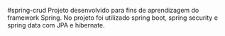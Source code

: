 #spring-crud
Projeto desenvolvido para fins de aprendizagem do framework Spring.
No projeto foi utilizado spring boot, spring security e spring data com JPA e hibernate.
